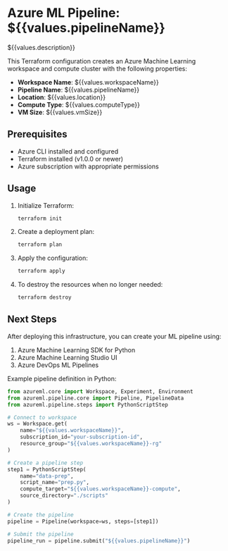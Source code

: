 # Azure ML Pipeline: ${{values.pipelineName}}

${{values.description}}

This Terraform configuration creates an Azure Machine Learning workspace and compute cluster with the following properties:

- **Workspace Name**: ${{values.workspaceName}}
- **Pipeline Name**: ${{values.pipelineName}}
- **Location**: ${{values.location}}
- **Compute Type**: ${{values.computeType}}
- **VM Size**: ${{values.vmSize}}

## Prerequisites

- Azure CLI installed and configured
- Terraform installed (v1.0.0 or newer)
- Azure subscription with appropriate permissions

## Usage

1. Initialize Terraform:

   ```bash
   terraform init
   ```

2. Create a deployment plan:

   ```bash
   terraform plan
   ```

3. Apply the configuration:

   ```bash
   terraform apply
   ```

4. To destroy the resources when no longer needed:
   ```bash
   terraform destroy
   ```

## Next Steps

After deploying this infrastructure, you can create your ML pipeline using:

1. Azure Machine Learning SDK for Python
2. Azure Machine Learning Studio UI
3. Azure DevOps ML Pipelines

Example pipeline definition in Python:

```python
from azureml.core import Workspace, Experiment, Environment
from azureml.pipeline.core import Pipeline, PipelineData
from azureml.pipeline.steps import PythonScriptStep

# Connect to workspace
ws = Workspace.get(
    name="${{values.workspaceName}}",
    subscription_id="your-subscription-id",
    resource_group="${{values.workspaceName}}-rg"
)

# Create a pipeline step
step1 = PythonScriptStep(
    name="data-prep",
    script_name="prep.py",
    compute_target="${{values.workspaceName}}-compute",
    source_directory="./scripts"
)

# Create the pipeline
pipeline = Pipeline(workspace=ws, steps=[step1])

# Submit the pipeline
pipeline_run = pipeline.submit("${{values.pipelineName}}")
```
